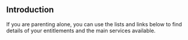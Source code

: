 ##  Introduction

If you are parenting alone, you can use the lists and links below to find
details of your entitlements and the main services available.
